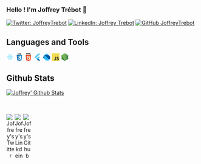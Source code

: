 ### Hello ! I'm Joffrey Trébot 👋

[![Twitter: JoffreyTrebot](https://img.shields.io/twitter/follow/JoffreyTrebot?style=social)](https://twitter.com/JoffreyTrebot)
[![LinkedIn: Joffrey Trebot](https://img.shields.io/badge/JoffreyTrebot-blue?style=flat-square&logo=Linkedin&logoColor=white&link=www.linkedin.com/in/joffrey-trébot-a1b324158/)](https://www.linkedin.com/in/joffrey-trébot-a1b324158)
[![GitHub JoffreyTrebot](https://img.shields.io/github/followers/JoffreyTrebot?label=follow&style=social)](https://github.com/JoffreyTrebot)

## Languages and Tools

<code><img height="20" src="https://raw.githubusercontent.com/github/explore/80688e429a7d4ef2fca1e82350fe8e3517d3494d/topics/react/react.png"></code>
<code><img height="20" src="https://raw.githubusercontent.com/github/explore/80688e429a7d4ef2fca1e82350fe8e3517d3494d/topics/css/css.png"></code>
<code><img height="20" src="https://raw.githubusercontent.com/github/explore/80688e429a7d4ef2fca1e82350fe8e3517d3494d/topics/html/html.png"></code> 
<code><img height="20" src="https://raw.githubusercontent.com/github/explore/80688e429a7d4ef2fca1e82350fe8e3517d3494d/topics/flutter/flutter.png"></code>
<code><img height="20" src="https://raw.githubusercontent.com/github/explore/80688e429a7d4ef2fca1e82350fe8e3517d3494d/topics/dart/dart.png"></code>
<code><img height="20" src="https://raw.githubusercontent.com/github/explore/80688e429a7d4ef2fca1e82350fe8e3517d3494d/topics/javascript/javascript.png"></code>
<code><img height="20" src="https://raw.githubusercontent.com/github/explore/80688e429a7d4ef2fca1e82350fe8e3517d3494d/topics/nodejs/nodejs.png"></code>
   

## Github Stats

[![Joffrey' Github Stats](https://github-readme-stats.vercel.app/api?username=JoffreyTrebot&count_private=true&theme=tokyonight&show_icons=true&hide=contribs,prs,issues)](https://github.com/JoffreyTrebot)

<div align="center">

<br/>
<br/>

<a href="https://twitter.com/JoffreyTrebot">
  <img align="left" alt="Joffrey's Twitter" width="22px" src="https://cdn.jsdelivr.net/npm/simple-icons@v3/icons/twitter.svg" />
</a>
<a href="https://www.linkedin.com/in/joffrey-trébot-a1b324158">
  <img align="left" alt="Joffrey's Linkdein" width="22px" src="https://cdn.jsdelivr.net/npm/simple-icons@v3/icons/linkedin.svg" />
</a>
<a href="https://github.com/JoffreyTrebot">
  <img align="left" alt="Joffrey's Github" width="22px" src="https://cdn.jsdelivr.net/npm/simple-icons@v3/icons/github.svg" />
</a>
<!--
<a href="https://www.instagram.com/#username#/">
  <img align="left" alt="Joffrey's Instagram" width="22px" src="https://cdn.jsdelivr.net/npm/simple-icons@v3/icons/instagram.svg" />
</a>
-->

</div>

